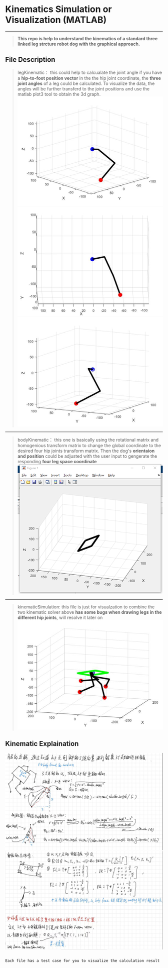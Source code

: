 # Kinematics Simulation or Visualization (MATLAB)
_______________________________
> **This repo is help to understand the kinematics of a standard three linked leg strcture robot dog with the graphical approach.**  

## File Description
>legKinematic： this could help to calcualate the joint angle if you have a **hip-to-foot position vector** in the the hip joint coordinate, the **three joint angles** of a leg could be calculated.
To visualize the data, the angles will be further transferd to the joint positions and use the matlab plot3 tool to obtain the 3d graph.
![3dView](media/3dOneLeg.jpg) 
![frontView](media/frontOneLeg.jpg) ![sideView](media/sideOneLeg.jpg)
________________________________________________________________________________
>bodyKinematic： this one is basically using the rotational matrix and homogenious transform matrix to change the global coordinate to the desired four hip joints transform matrix. Then the dog's **orientaion and position** could be adjusted with the user input to gengerate the responding **four leg space coordinate**
![body](media/body.png)
__________________________________________________________________________________________
>kinematicSimulation: this file is just for visualzation to combine the two kinematic solver above
**has some bugs when drawing legs in the different hip joints**, will resolve it later on
![buggedDog](media/bug.jpg)

## Kinematic Explaination
![](media/leg.jpg)
![](media/body.jpg)


###
`Each file has a test case for you to visualize the calculation result`